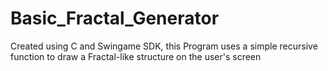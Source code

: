 # Basic_Fractal_Generator
Created using C and Swingame SDK, this Program uses a simple recursive function to draw a Fractal-like structure on the user's screen
